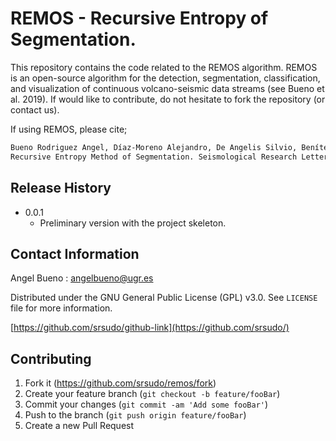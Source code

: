 # REMOS - Recursive Entropy of Segmentation. 

This repository contains the code related to the REMOS algorithm. REMOS is an open-source algorithm for the detection, segmentation, classification, and visualization of continuous volcano-seismic data streams (see Bueno et al. 2019). If would like to contribute, do not hesitate to fork the repository (or contact us).  

If using REMOS, please cite;

```sh
Bueno Rodriguez Angel, Díaz-Moreno Alejandro, De Angelis Silvio, Benítez Carmen and Ibáñez, Jesús. M. 
Recursive Entropy Method of Segmentation. Seismological Research Letters. 91. 2019. 
```

## Release History

* 0.0.1
    * Preliminary version with the project skeleton. 
    

## Contact Information
Angel Bueno : angelbueno@ugr.es

Distributed under the GNU General Public License (GPL) v3.0. See ``LICENSE`` file for more information.

[https://github.com/srsudo/github-link](https://github.com/srsudo/)

## Contributing

1. Fork it (<https://github.com/srsudo/remos/fork>)
2. Create your feature branch (`git checkout -b feature/fooBar`)
3. Commit your changes (`git commit -am 'Add some fooBar'`)
4. Push to the branch (`git push origin feature/fooBar`)
5. Create a new Pull Request
